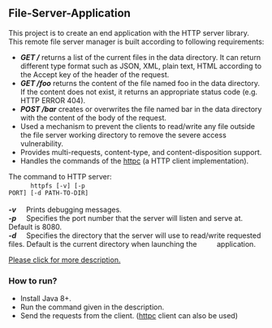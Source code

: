 ## File-Server-Application
This project is to create an end application with the HTTP server library. This remote file server manager is built according to following requirements:
- ***GET /*** returns a list of the current files in the data directory. It can return different type format such as JSON, XML, plain text, HTML according to the Accept key of the header of the request.  
- ***GET /foo*** returns the content of the file named foo in the data directory. If the content does not exist, it returns an appropriate status code (e.g. HTTP ERROR 404).
- ***POST /bar*** creates or overwrites the file named bar in the data directory with the content of the body of the request. 
- Used a mechanism to prevent the clients to read/write any file outside the file server working directory to remove the severe access vulnerability.
- Provides multi-requests, content-type, and content-disposition support.
- Handles the commands of the [httpc](https://github.com/DhwaniSondhi/cURL-like-Command-Line-Implementation) (a HTTP client implementation).

The command to HTTP server:<br/>
&nbsp;&nbsp;&nbsp;&nbsp;&nbsp;&nbsp;&nbsp;&nbsp;&nbsp;&nbsp;&nbsp;<code>httpfs [-v] [-p PORT] [-d PATH-TO-DIR]</code><br/><br/>
***-v*** &nbsp;&nbsp;&nbsp;&nbsp;Prints debugging messages.<br/>
***-p*** &nbsp;&nbsp;&nbsp;&nbsp;Specifies the port number that the server will listen and serve at. Default is 8080.<br/>
***-d*** &nbsp;&nbsp;&nbsp;&nbsp;Specifies the directory that the server will use to read/write requested files. Default is the current directory when launching the &nbsp;&nbsp;&nbsp;&nbsp;&nbsp;&nbsp;&nbsp;&nbsp;&nbsp;application.<br/>

[Please click for more description.](https://github.com/DhwaniSondhi/File-Server-Application)

### How to run?
- Install Java 8+.
- Run the command given in the description. 
- Send the requests from the client. ([httpc](https://github.com/DhwaniSondhi/cURL-like-Command-Line-Implementation) client can also be used)

